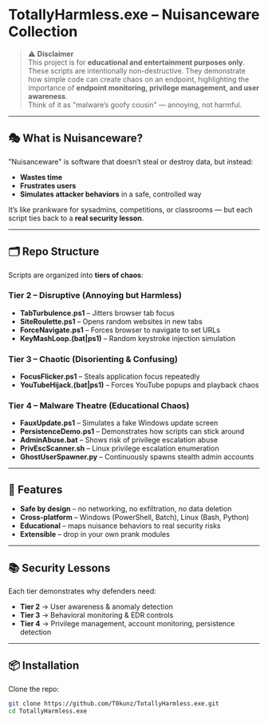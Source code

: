 # TotallyHarmless.exe – Nuisanceware Collection

> ⚠️ **Disclaimer**  
> This project is for **educational and entertainment purposes only**.  
> These scripts are intentionally non-destructive. They demonstrate how simple code can create chaos on an endpoint, highlighting the importance of **endpoint monitoring, privilege management, and user awareness**.  
> Think of it as "malware’s goofy cousin" — annoying, not harmful.

---

## 🎭 What is Nuisanceware?
"Nuisanceware" is software that doesn’t steal or destroy data, but instead:
- **Wastes time**
- **Frustrates users**
- **Simulates attacker behaviors** in a safe, controlled way  

It’s like prankware for sysadmins, competitions, or classrooms — but each script ties back to a **real security lesson**.

---

## 🗂️ Repo Structure

Scripts are organized into **tiers of chaos**:

### Tier 2 – Disruptive (Annoying but Harmless)
- **TabTurbulence.ps1** – Jitters browser tab focus  
- **SiteRoulette.ps1** – Opens random websites in new tabs  
- **ForceNavigate.ps1** – Forces browser to navigate to set URLs  
- **KeyMashLoop.(bat|ps1)** – Random keystroke injection simulation  

### Tier 3 – Chaotic (Disorienting & Confusing)
- **FocusFlicker.ps1** – Steals application focus repeatedly  
- **YouTubeHijack.(bat|ps1)** – Forces YouTube popups and playback chaos  

### Tier 4 – Malware Theatre (Educational Chaos)
- **FauxUpdate.ps1** – Simulates a fake Windows update screen  
- **PersistenceDemo.ps1** – Demonstrates how scripts can stick around  
- **AdminAbuse.bat** – Shows risk of privilege escalation abuse  
- **PrivEscScanner.sh** – Linux privilege escalation enumeration  
- **GhostUserSpawner.py** – Continuously spawns stealth admin accounts  

---

## 🚀 Features
- **Safe by design** – no networking, no exfiltration, no data deletion  
- **Cross-platform** – Windows (PowerShell, Batch), Linux (Bash, Python)  
- **Educational** – maps nuisance behaviors to real security risks  
- **Extensible** – drop in your own prank modules  

---

## 📚 Security Lessons
Each tier demonstrates why defenders need:
- **Tier 2** → User awareness & anomaly detection  
- **Tier 3** → Behavioral monitoring & EDR controls  
- **Tier 4** → Privilege management, account monitoring, persistence detection  

---

## 📦 Installation
Clone the repo:
```bash
git clone https://github.com/T0kunz/TotallyHarmless.exe.git
cd TotallyHarmless.exe
